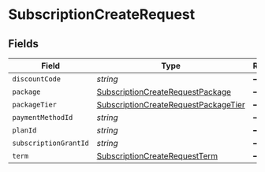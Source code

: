 # SubscriptionCreateRequest


## Fields

| Field                                                                                               | Type                                                                                                | Required                                                                                            | Description                                                                                         |
| --------------------------------------------------------------------------------------------------- | --------------------------------------------------------------------------------------------------- | --------------------------------------------------------------------------------------------------- | --------------------------------------------------------------------------------------------------- |
| `discountCode`                                                                                      | *string*                                                                                            | :heavy_minus_sign:                                                                                  | N/A                                                                                                 |
| `package`                                                                                           | [SubscriptionCreateRequestPackage](../../models/shared/subscriptioncreaterequestpackage.md)         | :heavy_minus_sign:                                                                                  | N/A                                                                                                 |
| `packageTier`                                                                                       | [SubscriptionCreateRequestPackageTier](../../models/shared/subscriptioncreaterequestpackagetier.md) | :heavy_minus_sign:                                                                                  | N/A                                                                                                 |
| `paymentMethodId`                                                                                   | *string*                                                                                            | :heavy_minus_sign:                                                                                  | N/A                                                                                                 |
| `planId`                                                                                            | *string*                                                                                            | :heavy_minus_sign:                                                                                  | N/A                                                                                                 |
| `subscriptionGrantId`                                                                               | *string*                                                                                            | :heavy_minus_sign:                                                                                  | N/A                                                                                                 |
| `term`                                                                                              | [SubscriptionCreateRequestTerm](../../models/shared/subscriptioncreaterequestterm.md)               | :heavy_minus_sign:                                                                                  | N/A                                                                                                 |